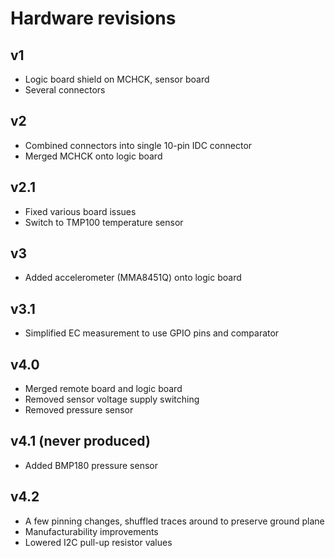 # Hardware revisions

## v1

 * Logic board shield on MCHCK, sensor board
 * Several connectors

## v2

 * Combined connectors into single 10-pin IDC connector
 * Merged MCHCK onto logic board

## v2.1

 * Fixed various board issues
 * Switch to TMP100 temperature sensor

## v3

 * Added accelerometer (MMA8451Q) onto logic board

## v3.1

 * Simplified EC measurement to use GPIO pins and comparator

## v4.0

 * Merged remote board and logic board
 * Removed sensor voltage supply switching
 * Removed pressure sensor

## v4.1 (never produced)

 * Added BMP180 pressure sensor

## v4.2

 * A few pinning changes, shuffled traces around to preserve ground plane
 * Manufacturability improvements
 * Lowered I2C pull-up resistor values
